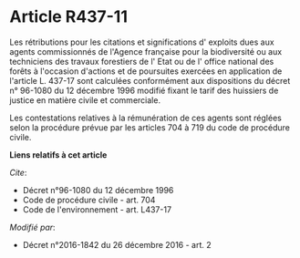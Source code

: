 # Article R437-11

Les rétributions pour les citations et significations d' exploits dues aux agents commissionnés de l'Agence française pour la
biodiversité ou aux techniciens des travaux forestiers de l' Etat ou de l' office national des forêts à l'occasion d'actions
et de poursuites exercées en application de l'article L. 437-17 sont calculées conformément aux dispositions du décret n°
96-1080 du 12 décembre 1996 modifié fixant le tarif des huissiers de justice en matière civile et commerciale. 

Les contestations relatives à la rémunération de ces agents sont réglées selon la procédure prévue par les articles 704 à 719
du code de procédure civile.

**Liens relatifs à cet article**

_Cite_:

  - Décret n°96-1080 du 12 décembre 1996
  - Code de procédure civile - art. 704
  - Code de l'environnement - art. L437-17

_Modifié par_:

  - Décret n°2016-1842 du 26 décembre 2016 - art. 2
